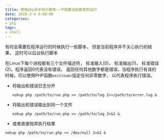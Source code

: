 ```yaml
---
title: 使用php异步执行脚本——不阻塞当前脚本的运行
date: 2018-3-4 9:00:00
categories:
- php
tags:
- shell
---
```


有时会需要在程序运行的时候执行一些脚本， 但是当前程序并不关心执行的结果， 这时可以后台执行脚本

在Linux下每个进程都有三个文件描述符， 标准输入(0)， 标准输出(1)， 标准错误(2)。程序返回0代表没有错误， 返回任何其他数字都是错误，当程序执行有误的时候，可以使用PHP函数`exit(num)`指定任何非零数字， 以代表程序执行错误。

- 将输出和错误日志分开

  `nohup php /path/to/run.php >> /path/to/log 2>>/path/to/error.log &`

- 将输出和错误输出到同一个文件

  `nohup php /path/to/run.php >> /path/to/log 2>&1 &`

- 或者直接抛弃执行结果

 `nohup php /path/to/run.php >> /dev/null 2>&1 &`
